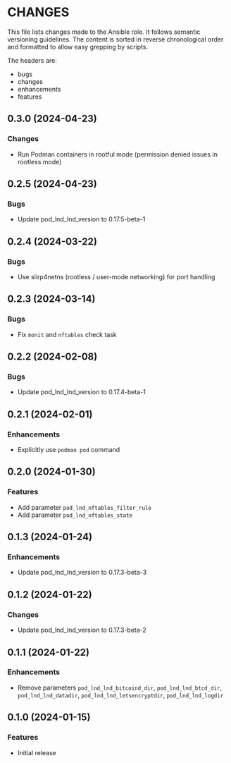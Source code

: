 # CHANGES

This file lists changes made to the Ansible role. It follows semantic versioning
guidelines. The content is sorted in reverse chronological order and formatted
to allow easy grepping by scripts.

The headers are:
- bugs
- changes
- enhancements
- features

## 0.3.0 (2024-04-23)

### Changes

- Run Podman containers in rootful mode (permission denied issues in rootless mode)

## 0.2.5 (2024-04-23)

### Bugs

- Update pod_lnd_lnd_version to 0.17.5-beta-1

## 0.2.4 (2024-03-22)

### Bugs

- Use slirp4netns (rootless / user-mode networking) for port handling

## 0.2.3 (2024-03-14)

### Bugs

- Fix `monit` and `nftables` check task

## 0.2.2 (2024-02-08)

### Bugs

- Update pod_lnd_lnd_version to 0.17.4-beta-1

## 0.2.1 (2024-02-01)

### Enhancements

- Explicitly use `podman pod` command

## 0.2.0 (2024-01-30)

### Features

- Add parameter `pod_lnd_nftables_filter_rule`
- Add parameter `pod_lnd_nftables_state`

## 0.1.3 (2024-01-24)

### Enhancements

- Update pod_lnd_lnd_version to 0.17.3-beta-3

## 0.1.2 (2024-01-22)

### Changes

- Update pod_lnd_lnd_version to 0.17.3-beta-2

## 0.1.1 (2024-01-22)

### Enhancements

- Remove parameters `pod_lnd_lnd_bitcoind_dir`, `pod_lnd_lnd_btcd_dir`, `pod_lnd_lnd_datadir`, `pod_lnd_lnd_letsencryptdir`, `pod_lnd_lnd_logdir`

## 0.1.0 (2024-01-15)

### Features

- Initial release
